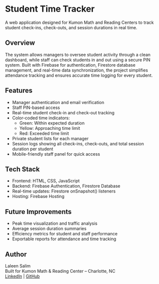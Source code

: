 # Student Time Tracker

A web application designed for Kumon Math and Reading Centers to track student check-ins, check-outs, and session durations in real time.

## Overview
The system allows managers to oversee student activity through a clean dashboard, while staff can check students in and out using a secure PIN system. Built with Firebase for authentication, Firestore database management, and real-time data synchronization, the project simplifies attendance tracking and ensures accurate time logging for every student.

## Features
- Manager authentication and email verification
- Staff PIN-based access
- Real-time student check-in and check-out tracking
- Color-coded time indicators:
  - Green: Within expected duration
  - Yellow: Approaching time limit
  - Red: Exceeded time limit
- Private student lists for each manager
- Session logs showing all check-ins, check-outs, and total session duration per student
- Mobile-friendly staff panel for quick access

## Tech Stack
- Frontend: HTML, CSS, JavaScript
- Backend: Firebase Authentication, Firestore Database
- Real-time updates: Firestore onSnapshot() listeners
- Hosting: Firebase Hosting

## Future Improvements
- Peak time visualization and traffic analysis
- Average session duration summaries
- Efficiency metrics for student and staff performance
- Exportable reports for attendance and time tracking

## Author
Laleen Salim  
Built for Kumon Math & Reading Center – Charlotte, NC  
[LinkedIn](https://www.linkedin.com/in/your-link) | [GitHub](https://github.com/khshiptl)
